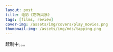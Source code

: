 ```yaml
---
layout: post
title: 电影《窃听风暴》
tags: [films, review]
cover-img: /assets/img/covers/play_movies.png
thumbnail-img: /assets/img/mds/tapping.png
---
```


赶制中。。。
